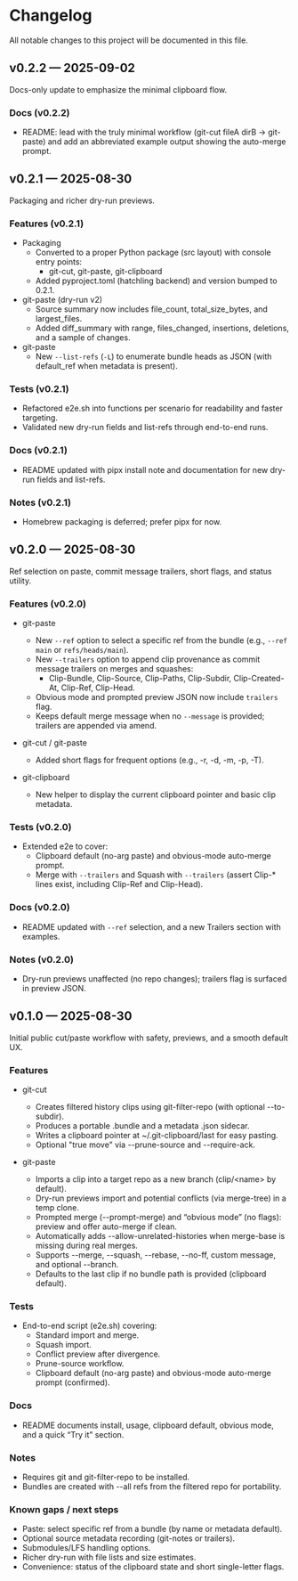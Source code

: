 # Changelog

All notable changes to this project will be documented in this file.

## v0.2.2 — 2025-09-02

Docs-only update to emphasize the minimal clipboard flow.

### Docs (v0.2.2)

- README: lead with the truly minimal workflow (git-cut fileA dirB → git-paste) and add an abbreviated example output showing the auto-merge prompt.

## v0.2.1 — 2025-08-30

Packaging and richer dry-run previews.

### Features (v0.2.1)

- Packaging
  - Converted to a proper Python package (src layout) with console entry points:
    - git-cut, git-paste, git-clipboard
  - Added pyproject.toml (hatchling backend) and version bumped to 0.2.1.
- git-paste (dry-run v2)
  - Source summary now includes file_count, total_size_bytes, and largest_files.
  - Added diff_summary with range, files_changed, insertions, deletions, and a sample of changes.
- git-paste
  - New `--list-refs` (`-L`) to enumerate bundle heads as JSON (with default_ref when metadata is present).

### Tests (v0.2.1)

- Refactored e2e.sh into functions per scenario for readability and faster targeting.
- Validated new dry-run fields and list-refs through end-to-end runs.

### Docs (v0.2.1)

- README updated with pipx install note and documentation for new dry-run fields and list-refs.

### Notes (v0.2.1)

- Homebrew packaging is deferred; prefer pipx for now.

## v0.2.0 — 2025-08-30

Ref selection on paste, commit message trailers, short flags, and status utility.

### Features (v0.2.0)

- git-paste
  - New `--ref` option to select a specific ref from the bundle (e.g., `--ref main` or `refs/heads/main`).
  - New `--trailers` option to append clip provenance as commit message trailers on merges and squashes:
    - Clip-Bundle, Clip-Source, Clip-Paths, Clip-Subdir, Clip-Created-At, Clip-Ref, Clip-Head.
  - Obvious mode and prompted preview JSON now include `trailers` flag.
  - Keeps default merge message when no `--message` is provided; trailers are appended via amend.

- git-cut / git-paste
  - Added short flags for frequent options (e.g., -r, -d, -m, -p, -T).

- git-clipboard
  - New helper to display the current clipboard pointer and basic clip metadata.

### Tests (v0.2.0)

- Extended e2e to cover:
  - Clipboard default (no-arg paste) and obvious-mode auto-merge prompt.
  - Merge with `--trailers` and Squash with `--trailers` (assert Clip-* lines exist, including Clip-Ref and Clip-Head).

### Docs (v0.2.0)

- README updated with `--ref` selection, and a new Trailers section with examples.

### Notes (v0.2.0)

- Dry-run previews unaffected (no repo changes); trailers flag is surfaced in preview JSON.


## v0.1.0 — 2025-08-30

Initial public cut/paste workflow with safety, previews, and a smooth default UX.

 
### Features

- git-cut
  - Creates filtered history clips using git-filter-repo (with optional --to-subdir).
  - Produces a portable .bundle and a metadata .json sidecar.
  - Writes a clipboard pointer at ~/.git-clipboard/last for easy pasting.
  - Optional "true move" via --prune-source and --require-ack.

- git-paste
  - Imports a clip into a target repo as a new branch (clip/\<name\> by default).
  - Dry-run previews import and potential conflicts (via merge-tree) in a temp clone.
  - Prompted merge (--prompt-merge) and “obvious mode” (no flags): preview and offer auto-merge if clean.
  - Automatically adds --allow-unrelated-histories when merge-base is missing during real merges.
  - Supports --merge, --squash, --rebase, --no-ff, custom message, and optional --branch.
  - Defaults to the last clip if no bundle path is provided (clipboard default).

### Tests

- End-to-end script (e2e.sh) covering:
  - Standard import and merge.
  - Squash import.
  - Conflict preview after divergence.
  - Prune-source workflow.
  - Clipboard default (no-arg paste) and obvious-mode auto-merge prompt (confirmed).

### Docs

- README documents install, usage, clipboard default, obvious mode, and a quick “Try it” section.

### Notes

- Requires git and git-filter-repo to be installed.
- Bundles are created with --all refs from the filtered repo for portability.

### Known gaps / next steps

- Paste: select specific ref from a bundle (by name or metadata default).
- Optional source metadata recording (git-notes or trailers).
- Submodules/LFS handling options.
- Richer dry-run with file lists and size estimates.
- Convenience: status of the clipboard state and short single-letter flags.
